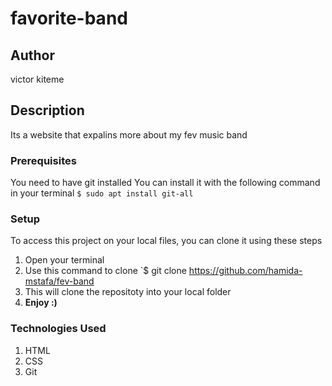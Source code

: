 # favorite-band

## Author
victor kiteme
## Description
Its a website that expalins more about my fev music band 
### Prerequisites
You need to have git installed
You can install it with the following command in your terminal
`$ sudo apt install git-all`
### Setup
To access this project on your local files, you can clone it using these steps
1. Open your terminal
1. Use this command to clone `$ git clone https://github.com/hamida-mstafa/fev-band
1. This will clone the repositoty into your local folder
1. __Enjoy :)__
### Technologies Used
1. HTML
1. CSS
1. Git

